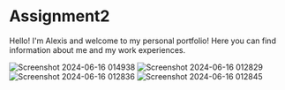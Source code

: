 # Assignment2

Hello! I'm Alexis and welcome to my personal portfolio! Here you can find information about me and my work experiences.

![Screenshot 2024-06-16 014938](https://github.com/alangille01/Assignment2/assets/166338216/fd5f9592-2e85-4a7a-b282-c08e43ba44e2)
![Screenshot 2024-06-16 012829](https://github.com/alangille01/Assignment2/assets/166338216/614bc69b-3ccc-4e6e-ab3d-c44b6638d636)
![Screenshot 2024-06-16 012836](https://github.com/alangille01/Assignment2/assets/166338216/a4ef5956-674a-4a6d-b591-c76982191c75)
![Screenshot 2024-06-16 012845](https://github.com/alangille01/Assignment2/assets/166338216/2427a00e-a44b-44a5-8f2d-044be8548bb6)